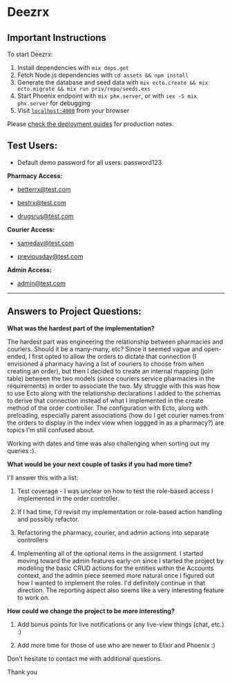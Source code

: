 # Deezrx

## Important Instructions

To start Deezrx:

  1) Install dependencies with `mix deps.get`
  2) Fetch Node.js dependencies with `cd assets && npm install`
  3) Generate the database and seed data with `mix ecto.create && mix ecto.migrate && mix run priv/repo/seeds.exs`
  4) Start Phoenix endpoint with `mix phx.server`, or with `iex -S mix phx.server` for debugging
  5) Visit [`localhost:4000`](http://localhost:4000) from your browser

Please [check the deployment guides](http://www.phoenixframework.org/docs/deployment) for production notes.

## Test Users:

  - Default demo password for all users: password123

**Pharmacy Access:**

  - betterrx@test.com

  - bestrx@test.com

  - drugsrus@test.com

**Courier Access:**

  - sameday@test.com

  - previousday@test.com

**Admin Access:** 

  - admin@test.com

<hr>

## Answers to Project Questions:

**What was the hardest part of the implementation?**

The hardest part was engineering the relationship between pharmacies and couriers. Should it be a many-many, etc? Since it seemed vague and open-ended, I first opted to allow the orders to dictate that connection (I envisioned a pharmacy having a list of couriers to choose from when creating an order), but then I decided to create an internal mapping (join table) between the two models (since couriers service pharmacies in the requirements) in order to associate the two. My struggle with this was how to use Ecto along with the relationship declarations I added to the schemas to derive that connection instead of what I implemented in the create method of the order controller. The configuration with Ecto, along with preloading, especially parent associations (how do I get courier names from the orders to display in the index view when loggged in as a pharmacy?) are topics I'm still confused about.

Working with dates and time was also challenging when sorting out my queries :).


**What would be your next couple of tasks if you had more time?**

I'll answer this with a list:

1) Test coverage - I was unclear on how to test the role-based access I implemented in the order controller.
    
2) If I had time, I'd revisit my implementation or role-based action handling and possibly refactor.

3) Refactoring the pharmacy, courier, and admin actions into separate controllers
   
4) Implementing all of the optional items in the assignment. I started moving toward the admin features early-on since I started the project by modeling the basic CRUD actions for the entities within the Accounts context, and the admin piece seemed more natural once I figured out how I wanted to implement the roles. I'd definitely continue in that direction. The reporting aspect also seems like a very interesting feature to work on.


**How could we change the project to be more interesting?**

1) Add bonus points for live notifications or any live-view things (chat, etc.) :)
   
2) Add more time for those of use who are newer to Elixir and Phoenix :)


Don't hesitate to contact me with additional questions.

Thank you





